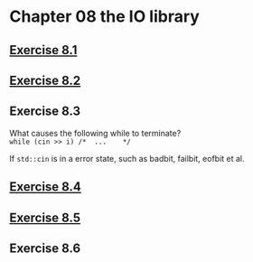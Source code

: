 # Chapter 08 the IO library

## [Exercise 8.1](ex08_01.cpp)

## [Exercise 8.2](ex08_01.cpp)

## Exercise 8.3
>
What causes the following while to terminate?  
`while (cin >> i) /*  ...    */`

If `std::cin` is in a error state, such as badbit, failbit, eofbit et al.

## [Exercise 8.4](ex08_04.cpp)

## [Exercise 8.5](ex08_05.cpp)

## Exercise 8.6


